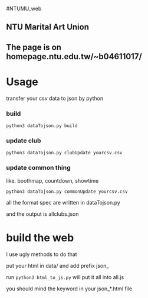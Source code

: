 #NTUMU_web

## NTU Marital Art Union

## The page is on homepage.ntu.edu.tw/~b04611017/


# Usage

transfer your csv data to json by python

### build

` python3 dataTojson.py build `

### update club

` python3 dataTojson.py clubUpdate yourcsv.csv `

### update common thing 

like. boothmap, countdown, showtime

` python3 dataTojson.py commonUpdate yourcsv.csv `

all the format spec are written in dataTojson.py

and the output is allclubs.json


# build the web

I use ugly methods to do that

put your html in data/ and add prefix json_

run `python3 html_to_js.py` will put it all into all.js

you should mind the keyword in your json_*.html file



